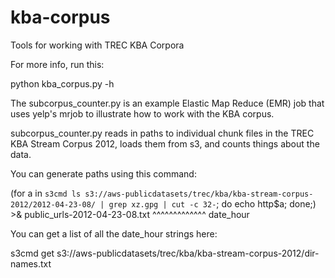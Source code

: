 kba-corpus
==========

Tools for working with TREC KBA Corpora

For more info, run this:

   python kba_corpus.py  -h


The subcorpus_counter.py is an example Elastic Map Reduce (EMR) job
that uses yelp's mrjob to illustrate how to work with the KBA corpus.

subcorpus_counter.py reads in paths to individual chunk files in the
TREC KBA Stream Corpus 2012, loads them from s3, and counts things
about the data.

You can generate paths using this command:

  (for a in `s3cmd ls s3://aws-publicdatasets/trec/kba/kba-stream-corpus-2012/2012-04-23-08/ | grep xz.gpg | cut -c 32-`; do echo http$a; done;) >& public_urls-2012-04-23-08.txt
                                                                             ^^^^^^^^^^^^^
                                                                               date_hour

You can get a list of all the date_hour strings here:

   s3cmd get s3://aws-publicdatasets/trec/kba/kba-stream-corpus-2012/dir-names.txt        
